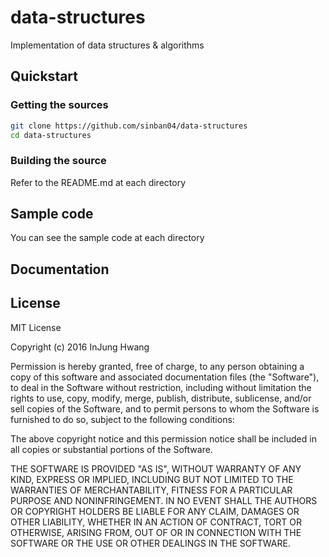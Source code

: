 
# data-structures
Implementation of data structures &amp; algorithms


## Quickstart
### Getting the sources
```bash
git clone https://github.com/sinban04/data-structures
cd data-structures
```

### Building the source
Refer to the README.md at each directory

## Sample code
You can see the sample code at each directory

## Documentation

## License
MIT License

Copyright (c) 2016 InJung Hwang

Permission is hereby granted, free of charge, to any person obtaining a copy
of this software and associated documentation files (the "Software"), to deal
in the Software without restriction, including without limitation the rights
to use, copy, modify, merge, publish, distribute, sublicense, and/or sell
copies of the Software, and to permit persons to whom the Software is
furnished to do so, subject to the following conditions:

The above copyright notice and this permission notice shall be included in all
copies or substantial portions of the Software.

THE SOFTWARE IS PROVIDED "AS IS", WITHOUT WARRANTY OF ANY KIND, EXPRESS OR
IMPLIED, INCLUDING BUT NOT LIMITED TO THE WARRANTIES OF MERCHANTABILITY,
FITNESS FOR A PARTICULAR PURPOSE AND NONINFRINGEMENT. IN NO EVENT SHALL THE
AUTHORS OR COPYRIGHT HOLDERS BE LIABLE FOR ANY CLAIM, DAMAGES OR OTHER
LIABILITY, WHETHER IN AN ACTION OF CONTRACT, TORT OR OTHERWISE, ARISING FROM,
OUT OF OR IN CONNECTION WITH THE SOFTWARE OR THE USE OR OTHER DEALINGS IN THE
SOFTWARE.

